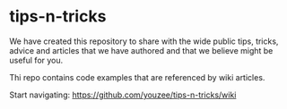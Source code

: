 tips-n-tricks
=============

We have created this repository to share with the wide public tips, tricks, advice and articles that we have authored and that we believe might be useful for you.

Thi repo contains code examples that are referenced by wiki articles.

Start navigating: https://github.com/youzee/tips-n-tricks/wiki